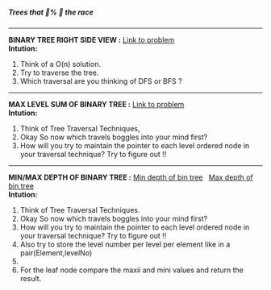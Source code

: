 <link rel="stylesheet" href="https://cdnjs.cloudflare.com/ajax/libs/materialize/1.0.0/css/materialize.min.css">
<h5>Trees that 💯% 🥇 the race </h5>
<hr>
<strong>BINARY TREE RIGHT SIDE VIEW :</strong>
<a href='https://leetcode.com/problems/binary-tree-right-side-view/'>Link to problem</a>
<br>
<strong>Intution:</strong>
<ol>
    <li>Think of a O(n) solution.</li>
    <li>Try to traverse the tree.</li>
    <li>Which traversal are you thinking of DFS or BFS ?</li>
</ol>
<hr>
<strong>MAX LEVEL SUM OF BINARY TREE :</strong>
<a href='https://leetcode.com/problems/maximum-level-sum-of-a-binary-tree/'>Link to problem</a>
<br>
<strong>Intution:</strong>
<ol>
    <li>Think of Tree Traversal Techniques,</li>
    <li>Okay So now which travels boggles into your mind first?</li>
    <li>How will you try to maintain the pointer to each level ordered node in your traversal technique? Try to figure out !!</li>
</ol>
<hr>
<strong>MIN/MAX DEPTH OF BINARY TREE :</strong>
<a href='https://leetcode.com/problems/minimum-depth-of-binary-tree/'>Min depth of bin tree</a> &nbsp;
<a href='https://leetcode.com/problems/maximum-depth-of-binary-tree/'>Max depth of bin tree</a>
 
<br>
<strong>Intution:</strong>
<ol>
    <li>Think of Tree Traversal Techniques.</li>
    <li>Okay So now which travels boggles into your mind first?</li>
    <li>How will you try to maintain the pointer to each level ordered node in your traversal technique? Try to figure out !!</li>
    <li>Also try to store the level number per level per element like in a pair(Element,levelNo)<li>
    <li>For the leaf node compare the maxii and mini values and return the result.</li>
</ol>

